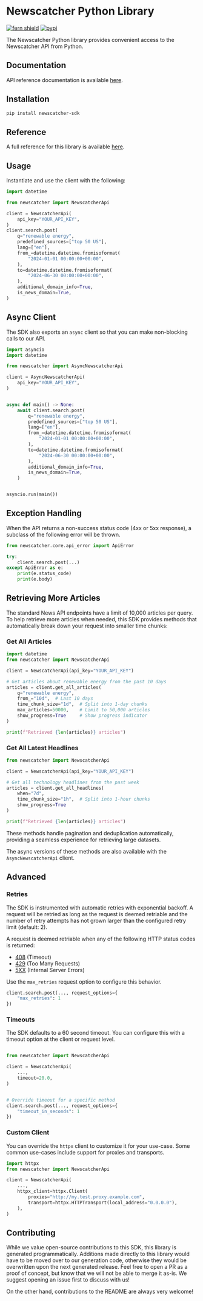 # Newscatcher Python Library

[![fern shield](https://img.shields.io/badge/%F0%9F%8C%BF-Built%20with%20Fern-brightgreen)](https://buildwithfern.com?utm_source=github&utm_medium=github&utm_campaign=readme&utm_source=https%3A%2F%2Fgithub.com%2FNewscatcher%2Fnewscatcher-python)
[![pypi](https://img.shields.io/pypi/v/newscatcher-sdk)](https://pypi.python.org/pypi/newscatcher-sdk)

The Newscatcher Python library provides convenient access to the Newscatcher API from Python.

## Documentation

API reference documentation is available [here](https://www.newscatcherapi.com/docs/v3/api-reference).

## Installation

```sh
pip install newscatcher-sdk
```

## Reference

A full reference for this library is available [here](./reference.md).

## Usage

Instantiate and use the client with the following:

```python
import datetime

from newscatcher import NewscatcherApi

client = NewscatcherApi(
    api_key="YOUR_API_KEY",
)
client.search.post(
    q="renewable energy",
    predefined_sources=["top 50 US"],
    lang=["en"],
    from_=datetime.datetime.fromisoformat(
        "2024-01-01 00:00:00+00:00",
    ),
    to=datetime.datetime.fromisoformat(
        "2024-06-30 00:00:00+00:00",
    ),
    additional_domain_info=True,
    is_news_domain=True,
)
```

## Async Client

The SDK also exports an `async` client so that you can make non-blocking calls to our API.

```python
import asyncio
import datetime

from newscatcher import AsyncNewscatcherApi

client = AsyncNewscatcherApi(
    api_key="YOUR_API_KEY",
)


async def main() -> None:
    await client.search.post(
        q="renewable energy",
        predefined_sources=["top 50 US"],
        lang=["en"],
        from_=datetime.datetime.fromisoformat(
            "2024-01-01 00:00:00+00:00",
        ),
        to=datetime.datetime.fromisoformat(
            "2024-06-30 00:00:00+00:00",
        ),
        additional_domain_info=True,
        is_news_domain=True,
    )


asyncio.run(main())
```

## Exception Handling

When the API returns a non-success status code (4xx or 5xx response), a subclass of the following error
will be thrown.

```python
from newscatcher.core.api_error import ApiError

try:
    client.search.post(...)
except ApiError as e:
    print(e.status_code)
    print(e.body)
```

## Retrieving More Articles

The standard News API endpoints have a limit of 10,000 articles per query. To help retrieve more articles when needed, this SDK provides methods that automatically break down your request into smaller time chunks:

### Get All Articles

```python
import datetime
from newscatcher import NewscatcherApi

client = NewscatcherApi(api_key="YOUR_API_KEY")

# Get articles about renewable energy from the past 10 days
articles = client.get_all_articles(
    q="renewable energy",
    from_="10d",  # Last 10 days
    time_chunk_size="1d",  # Split into 1-day chunks
    max_articles=50000,    # Limit to 50,000 articles
    show_progress=True     # Show progress indicator
)

print(f"Retrieved {len(articles)} articles")
```

### Get All Latest Headlines

```python
from newscatcher import NewscatcherApi

client = NewscatcherApi(api_key="YOUR_API_KEY")

# Get all technology headlines from the past week
articles = client.get_all_headlines(
    when="7d",
    time_chunk_size="1h",  # Split into 1-hour chunks
    show_progress=True
)

print(f"Retrieved {len(articles)} articles")
```

These methods handle pagination and deduplication automatically, providing a seamless experience for retrieving large datasets.

The async versions of these methods are also available with the `AsyncNewscatcherApi` client.

## Advanced

### Retries

The SDK is instrumented with automatic retries with exponential backoff. A request will be retried as long
as the request is deemed retriable and the number of retry attempts has not grown larger than the configured
retry limit (default: 2).

A request is deemed retriable when any of the following HTTP status codes is returned:

- [408](https://developer.mozilla.org/en-US/docs/Web/HTTP/Status/408) (Timeout)
- [429](https://developer.mozilla.org/en-US/docs/Web/HTTP/Status/429) (Too Many Requests)
- [5XX](https://developer.mozilla.org/en-US/docs/Web/HTTP/Status/500) (Internal Server Errors)

Use the `max_retries` request option to configure this behavior.

```python
client.search.post(..., request_options={
    "max_retries": 1
})
```

### Timeouts

The SDK defaults to a 60 second timeout. You can configure this with a timeout option at the client or request level.

```python

from newscatcher import NewscatcherApi

client = NewscatcherApi(
    ...,
    timeout=20.0,
)


# Override timeout for a specific method
client.search.post(..., request_options={
    "timeout_in_seconds": 1
})
```

### Custom Client

You can override the `httpx` client to customize it for your use-case. Some common use-cases include support for proxies
and transports.

```python
import httpx
from newscatcher import NewscatcherApi

client = NewscatcherApi(
    ...,
    httpx_client=httpx.Client(
        proxies="http://my.test.proxy.example.com",
        transport=httpx.HTTPTransport(local_address="0.0.0.0"),
    ),
)
```

## Contributing

While we value open-source contributions to this SDK, this library is generated programmatically.
Additions made directly to this library would have to be moved over to our generation code,
otherwise they would be overwritten upon the next generated release. Feel free to open a PR as
a proof of concept, but know that we will not be able to merge it as-is. We suggest opening
an issue first to discuss with us!

On the other hand, contributions to the README are always very welcome!
